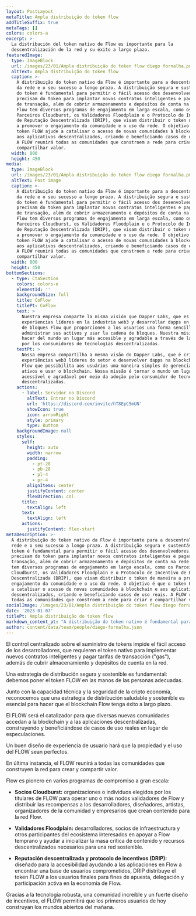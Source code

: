 ```yaml
---
layout: PostLayout
metaTitle: Ampla distribuição do token flow
addTitleSuffix: true
metaTags: []
colors: colors-a
excerpt: >-
  La distribución del token nativo de Flow es importante para la
  descentralización de la red y su éxito a largo plazo.
featuredImage:
  type: ImageBlock
  url: /images/23/01/Ampla distribuição do token flow diego fornalha.png
  altText: Ampla distribuição do token flow
  caption: >-
    A distribuição do token nativo da Flow é importante para a descentralização
    da rede e o seu sucesso a longo prazo. A distribuição segura e sustentável
    do token é fundamental para permitir o fácil acesso dos desenvolvedores, que
    precisam do token para implantar novos contratos inteligentes e pagar taxas
    de transação, além de cobrir armazenamento e depósitos de conta na rede. A
    Flow tem diversos programas de engajamento em larga escala, como os
    Parceiros Cloudburst, os Validadores Floodplain e o Protocolo de Incentivo
    de Reputação Descentralizada (DRIP), que visam distribuir o token de maneira
    a promover o engajamento da comunidade e o uso da rede. O objetivo é que o
    token FLOW ajude a catalisar o acesso de novas comunidades à blockchain e
    aos aplicativos descentralizados, criando e beneficiando casos de uso reais.
    A FLOW reunirá todas as comunidades que constroem a rede para criar e
    compartilhar valor.
  width: 800
  height: 450
media:
  type: ImageBlock
  url: /images/23/01/Ampla distribuição do token flow diego fornalha.png
  altText: Post image
  caption: >-
    A distribuição do token nativo da Flow é importante para a descentralização
    da rede e o seu sucesso a longo prazo. A distribuição segura e sustentável
    do token é fundamental para permitir o fácil acesso dos desenvolvedores, que
    precisam do token para implantar novos contratos inteligentes e pagar taxas
    de transação, além de cobrir armazenamento e depósitos de conta na rede. A
    Flow tem diversos programas de engajamento em larga escala, como os
    Parceiros Cloudburst, os Validadores Floodplain e o Protocolo de Incentivo
    de Reputação Descentralizada (DRIP), que visam distribuir o token de maneira
    a promover o engajamento da comunidade e o uso da rede. O objetivo é que o
    token FLOW ajude a catalisar o acesso de novas comunidades à blockchain e
    aos aplicativos descentralizados, criando e beneficiando casos de uso reais.
    A FLOW reunirá todas as comunidades que constroem a rede para criar e
    compartilhar valor.
  width: 800
  height: 450
bottomSections:
  - type: CtaSection
    colors: colors-e
    elementId: ''
    backgroundSize: full
    title: CoFlow
    titlePt: CoFlow
    text: >
      Nuestra empresa comparte la misma visión que Dapper Labs, que es crear
      experiencias líderes en la industria web3 y desarrollar dapps en la cadena
      de bloques Flow que proporcionen a los usuarios una forma sencilla de
      administrar sus activos y usar la cadena de bloques. Nuestra misión es
      hacer del mundo un lugar más accesible y agradable a través de la adopción
      por los consumidores de tecnologías descentralizadas.
    textPt: >
      Nossa empresa compartilha a mesma visão do Dapper Labs, que é criar
      experiências web3 líderes do setor e desenvolver dapps na blockchain da
      Flow que possibilita aos usuários uma maneira simples de gerenciar seus
      ativos e usar o blockchain. Nossa missão é tornar o mundo um lugar mais
      acessível e agradável por meio da adoção pelo consumidor de tecnologias
      descentralizadas.
    actions:
      - label: Servidor no Discord
        altText: Entrar no Discord
        url: 'https://discord.com/invite/hT8EpC5mUN'
        showIcon: true
        icon: arrowRight
        style: primary
        type: Button
    backgroundImage: null
    styles:
      self:
        height: auto
        width: narrow
        padding:
          - pt-28
          - pb-28
          - pl-4
          - pr-4
        alignItems: center
        justifyContent: center
        flexDirection: col
      title:
        textAlign: left
      text:
        textAlign: left
      actions:
        justifyContent: flex-start
metaDescription: >-
  A distribuição do token nativo da Flow é importante para a descentralização da
  rede e o seu sucesso a longo prazo. A distribuição segura e sustentável do
  token é fundamental para permitir o fácil acesso dos desenvolvedores, que
  precisam do token para implantar novos contratos inteligentes e pagar taxas de
  transação, além de cobrir armazenamento e depósitos de conta na rede. A Flow
  tem diversos programas de engajamento em larga escala, como os Parceiros
  Cloudburst, os Validadores Floodplain e o Protocolo de Incentivo de Reputação
  Descentralizada (DRIP), que visam distribuir o token de maneira a promover o
  engajamento da comunidade e o uso da rede. O objetivo é que o token FLOW ajude
  a catalisar o acesso de novas comunidades à blockchain e aos aplicativos
  descentralizados, criando e beneficiando casos de uso reais. A FLOW reunirá
  todas as comunidades que constroem a rede para criar e compartilhar valor.
socialImage: /images/23/01/Ampla distribuição do token flow diego fornalha.png
date: '2023-01-07'
titlePt: Ampla distribuição do token flow
markdown_content_pt: "A distribuição do token nativo é fundamental para a descentralização da rede e o sucesso a longo prazo.\n\nO controle centralizado sobre o fornecimento de token impede o fácil acesso dos desenvolvedores, que exigem o token nativo para implantar novos contratos inteligentes e pagar taxas de transação (“gás”), além de cobrir armazenamento e depósitos de conta na rede.\n\nUma estratégia de distribuição segura e sustentável é fundamental: devemos colocar o token FLOW nas mãos das pessoas certas.\n\nJuntamente com a capacidade técnica e a segurança da cripto economia, reconhecemos que uma estratégia de distribuição saudável e sustentável é essencial para tornar o blockchain Flow bem-sucedido a longo prazo.\n\na FLOW será a catalisadora para diversas novas comunidades acessarem a blockchain e aplicativos descentralizados, construindo e beneficiando casos de uso reais em vez de especulações.\n\nUm bom design de experiência do usuário tornará a propriedade e o uso perfeito da FLOW.\n\nEm última análise, a FLOW reunirá todas as comunidades que constroem a rede para criar e compartilhar valor.\n\nA Flow é pioneira em vários programas de engajamento em larga escala:\n\n*   **Parceiros Cloudburst:**\_organizações ou indivíduos eleitos pelos detentores da FLOW para operar um ou mais nós validadores da Flow e distribuir as recompensas para desenvolvedores, designers, artistas, organizadores da comunidade e empreendedores que criam conteúdo para a rede Flow.\n\n*   **Validadores Floodplain:**\_desenvolvedores, parceiros de infraestrutura e outros participantes do ecossistema interessados em apoiar a Flow antecipadamente e ajudar a inicializar a massa crítica de conteúdo e recursos descentralizados necessários para uma rede sustentável.\n\n*   **Reputação Descentralizada e Protocolo de Incentivo (DRIP):**\_projetada para acessibilidade ajudando os aplicativos na Flow a encontrar uma base de usuários engajada, a DRIP distribui o token FLOW aos usuários finais para fins de aposta, delegação e participação ativa na economia da Flow.\n\nGraças à tecnologia robusta, uma comunidade incrível e um forte design de incentivo, a FLOW permitirá que os primeiros usuários de hoje construam os mundos abertos de amanhã.\n"
author: content/data/team/people/diego-fornalha.json
---
```




El control centralizado sobre el suministro de tokens impide el fácil acceso de los desarrolladores, que requieren el token nativo para implementar nuevos contratos inteligentes y pagar tarifas de transacción ("gas"), además de cubrir almacenamiento y depósitos de cuenta en la red.

Una estrategia de distribución segura y sostenible es fundamental: debemos poner el token FLOW en las manos de las personas adecuadas.

Junto con la capacidad técnica y la seguridad de la cripto economía, reconocemos que una estrategia de distribución saludable y sostenible es esencial para hacer que el blockchain Flow tenga éxito a largo plazo.

El FLOW será el catalizador para que diversas nuevas comunidades accedan a la blockchain y a las aplicaciones descentralizadas, construyendo y beneficiándose de casos de uso reales en lugar de especulaciones.

Un buen diseño de experiencia de usuario hará que la propiedad y el uso del FLOW sean perfectos.

En última instancia, el FLOW reunirá a todas las comunidades que construyen la red para crear y compartir valor.

Flow es pionero en varios programas de compromiso a gran escala:

*   **Socios Cloudburst:** organizaciones o individuos elegidos por los titulares de FLOW para operar uno o más nodos validadores de Flow y distribuir las recompensas a los desarrolladores, diseñadores, artistas, organizadores de la comunidad y empresarios que crean contenido para la red Flow.

*   **Validadores Floodplain:** desarrolladores, socios de infraestructura y otros participantes del ecosistema interesados en apoyar a Flow temprano y ayudar a inicializar la masa crítica de contenido y recursos descentralizados necesarios para una red sostenible.

*   **Reputación descentralizada y protocolo de incentivos (DRIP):** diseñado para la accesibilidad ayudando a las aplicaciones en Flow a encontrar una base de usuarios comprometidos, DRIP distribuye el token FLOW a los usuarios finales para fines de apuesta, delegación y participación activa en la economía de Flow.

Gracias a la tecnología robusta, una comunidad increíble y un fuerte diseño de incentivos, el FLOW permitirá que los primeros usuarios de hoy construyan los mundos abiertos del mañana.



